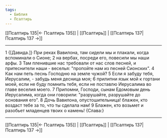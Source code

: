 ```yaml
---
tags:
  - Библия
  - Псалтирь
---
```

[[Псалтирь 135|← Псалтирь 135]] | [[Псалтирь]] | [[Псалтирь 137|Псалтирь 137 →]]

---
1 {[Давида.]} При реках Вавилона, там сидели мы и плакали, когда вспоминали о Сионе;
2 на вербах, посреди его, повесили мы наши арфы.
3 Там пленившие нас требовали от нас слов песней, и притеснители наши - веселья: "пропойте нам из песней Сионских".
4 Как нам петь песнь Господню на земле чужой?
5 Если я забуду тебя, Иерусалим, - забудь меня десница моя;
6 прилипни язык мой к гортани моей, если не буду помнить тебя, если не поставлю Иерусалима во главе веселия моего.
7 Припомни, Господи, сынам Едомовым день Иерусалима, когда они говорили: "разрушайте, разрушайте до основания его".
8 Дочь Вавилона, опустошительница! блажен, кто воздаст тебе за то, что ты сделала нам!
9 Блажен, кто возьмет и разобьет младенцев твоих о камень! {Слава:}

---
[[Псалтирь 135|← Псалтирь 135]] | [[Псалтирь]] | [[Псалтирь 137|Псалтирь 137 →]]